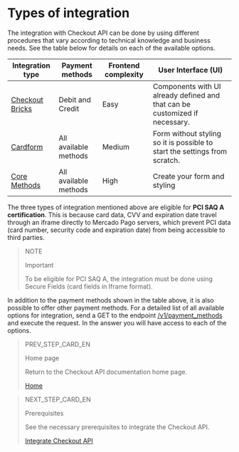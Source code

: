 # Types of integration

The integration with Checkout API can be done by using different procedures that vary according to technical knowledge and business needs. See the table below for details on each of the available options.

| Integration type | Payment methods | Frontend complexity | User Interface (UI) |
| --- | --- | --- | --- |
| [Checkout Bricks](/developers/en/docs/checkout-bricks/landing) | Debit and Credit | Easy | Components with UI already defined and that can be customized if necessary. |
| [Cardform](/developers/en/docs/checkout-api/integration-configuration/card/integrate-via-cardform) | All available methods | Medium | Form without styling so it is possible to start the settings from scratch. |
| [Core Methods](/developers/en/docs/checkout-api/integration-configuration/card/integrate-via-core-methods) | All available methods | High | Create your form and styling |

The three types of integration mentioned above are eligible for **PCI SAQ A certification**. This is because card data, CVV and expiration date travel through an iframe directly to Mercado Pago servers, which prevent PCI data (card number, security code and expiration date) from being accessible to third parties.

> NOTE
>
> Important
>
> To be eligible for PCI SAQ A, the integration must be done using Secure Fields (card fields in Iframe format).

In addition to the payment methods shown in the table above, it is also possible to offer other payment methods. For a detailed list of all available options for integration, send a GET to the endpoint [/v1/payment_methods](/developers/en/reference/payment_methods/_payment_methods/get) and execute the request. In the answer you will have access to each of the options.


> PREV_STEP_CARD_EN
>
> Home page
>
> Return to the Checkout API documentation home page.
>
> [Home](/developers/en/docs/checkout-api/landing)


> NEXT_STEP_CARD_EN
>
> Prerequisites
>
> See the necessary prerequisites to integrate the Checkout API.
>
> [Integrate Checkout API](/developers/en/docs/checkout-api/prerequisites)
